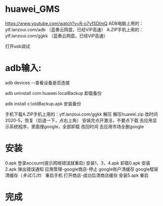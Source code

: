 # huawei_GMS
https://www.youtube.com/watch?v=R-o7yfSDImQ
ADB电脑上用的：ytf.lanzoui.com/adb    （蓝奏云网盘，已经VIP高速）
A.ZIP手机上用的：ytf.lanzoui.com/ggkk （蓝奏云网盘，已经VIP高速）

打开usb调试

# adb输入:
adb devices	--查看设备是否连接

adb uninstall com.huawei.localBackup	卸载备份

adb install c:\oldBackup.apk                   安装备份

手机下载A.ZIP手机上用的：ytf.lanzoui.com/ggkk
解压
解压huawei.zip
改时间2020-5，恢复（后退一下，点右上角）
安装完点开激活，不要点下载
去应用显示系统程序，里面搜google，全部卸载
改回时间
去应用市场全删google

# 安装
0.apk 登录account(提示网络错误就重启)
安装1，3，4.apk
卸载0.apk
安装2.apk
弹出错误通知
应用管理-google商店-停止
google账户清缓存
google框架清缓存（*多试几次*）
重启手机
打开商店-成功后清商店缓存
安装5.apk
重启

# 完成





